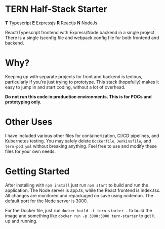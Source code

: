 ﻿# TERN Half-Stack Starter
**T** Typescript
**E** Expressjs
**R** Reactjs
**N** NodeJs

React/Typescript frontend with Express/Node backend in a single project. There is a single tsconfig file and webpack.config file for both frontend and backend.



# Why?
Keeping up with separate projects for front and backend is tedious, particularly if you're just trying to prototype. 
This stack (hopefully) makes it easy to jump in and start coding, without a lot of overhead.

**Do not run this code in production environments. This is for POCs and prototyping only.**

# Other Uses
I have included various other files for containerization, CI/CD pipelines, and Kubernetes testing. You may safely delete `Dockerfile`, `Jenkinsfile`, and `tern-pod.yml` without breaking anything. Feel free to use and modify these files for your own needs.

# Getting Started
After installing with `npm install` just run
`npm start`
to build and run the application. The Node server is app.ts, while the React frontend is index.tsx. All changes are monitored and repackaged on save using nodemon. The default port for the Node server is 3000. 

For the Docker file, just run `docker build -t tern-starter .` to build the image and something like `docker run -p 3000:3000 tern-starter` to get it up and running.